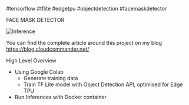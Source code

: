 #tensorflow #tflite #edgetpu #objectdetection #facemaskdetector

FACE MASK DETECTOR

![Inference](https://raw.githubusercontent.com/cloud-commander/face-mask-detection/master/data/face_masks_v1.gif)

You can find the complete article around this project on my blog https://blog.cloudcommander.net/




High Level Overview

- Using Google Colab
  - Generate training data
  - Train TF Lite model with Object Detection API, optimised for Edge TPU
- Run Inferences with Docker container

